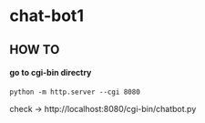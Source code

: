 # chat-bot1

## HOW TO

#### go to cgi-bin directry

```
python -m http.server --cgi 8080
```

check  -> http://localhost:8080/cgi-bin/chatbot.py
